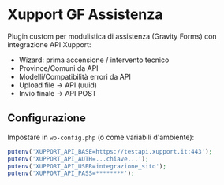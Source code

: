 # Xupport GF Assistenza

Plugin custom per modulistica di assistenza (Gravity Forms) con integrazione API Xupport:

- Wizard: prima accensione / intervento tecnico
- Province/Comuni da API
- Modelli/Compatibilità errori da API
- Upload file -> API (uuid)
- Invio finale -> API POST

## Configurazione

Impostare in `wp-config.php` (o come variabili d'ambiente):

```php
putenv('XUPPORT_API_BASE=https://testapi.xupport.it:443');
putenv('XUPPORT_API_AUTH=...chiave...');
putenv('XUPPORT_API_USER=integrazione_sito');
putenv('XUPPORT_API_PASS=********');
```

